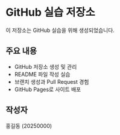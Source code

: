 # GitHub 실습 저장소

이 저장소는 GitHub 실습을 위해 생성되었습니다.

## 주요 내용

- GitHub 저장소 생성 및 관리
- README 파일 작성 실습
- 브랜치 생성과 Pull Request 경험
- GitHub Pages로 사이트 배포

## 작성자

홍길동 (20250000)
